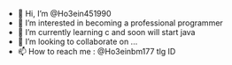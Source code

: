 - 👋 Hi, I’m @Ho3ein451990
- 👀 I’m interested in becoming a professional programmer
- 🌱 I’m currently learning c and soon will start java
- 💞️ I’m looking to collaborate on ...
- 📫 How to reach me : @Ho3einbm177 tlg ID

<!---
Ho3ein451990/Ho3ein451990 is a ✨ special ✨ repository because its `README.md` (this file) appears on your GitHub profile.
You can click the Preview link to take a look at your changes.
--->
